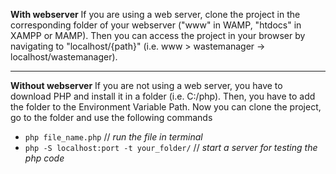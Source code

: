 **With webserver**
If you are using a web server, clone the project in the corresponding folder of your webserver ("www" in WAMP, "htdocs" in XAMPP or MAMP). Then you can access the project in your browser by navigating to "localhost/{path}" (i.e. www > wastemanager -> localhost/wastemanager).
***
**Without webserver**
If you are not using a web server, you have to download PHP and install it in a folder (i.e. C:/php). Then, you have to add the folder to the Environment Variable Path. Now you can clone the project, go to the folder and use the following commands
* `php file_name.php` // _run the file in terminal_
* `php -S localhost:port -t your_folder/` // _start a server for testing the php code_